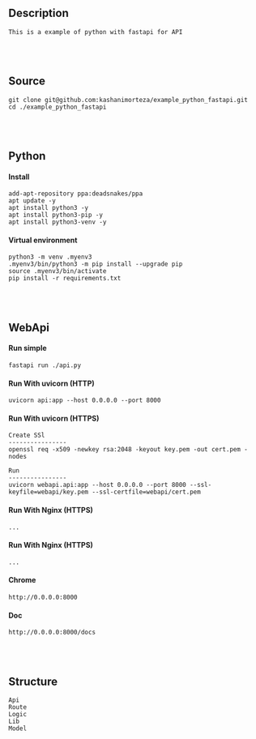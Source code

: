 <!---------------------------------------[Description]-->
## Description
    This is a example of python with fastapi for API



<!---------------------------------------[Install]-->
<br><br>

## Source 
    git clone git@github.com:kashanimorteza/example_python_fastapi.git
    cd ./example_python_fastapi



<!---------------------------------------[Python]-->
<br><br>

## Python

#### Install
    add-apt-repository ppa:deadsnakes/ppa
	apt update -y
	apt install python3 -y
	apt install python3-pip -y
	apt install python3-venv -y

#### Virtual environment 
	python3 -m venv .myenv3
	.myenv3/bin/python3 -m pip install --upgrade pip
	source .myenv3/bin/activate
	pip install -r requirements.txt



<!---------------------------------------[WebApi]-->
<br><br>

## WebApi

#### Run simple
	fastapi run ./api.py

#### Run With uvicorn (HTTP)
    uvicorn api:app --host 0.0.0.0 --port 8000

#### Run With uvicorn (HTTPS)
	Create SSl
	----------------
	openssl req -x509 -newkey rsa:2048 -keyout key.pem -out cert.pem -nodes
    
	Run
	----------------
	uvicorn webapi.api:app --host 0.0.0.0 --port 8000 --ssl-keyfile=webapi/key.pem --ssl-certfile=webapi/cert.pem

#### Run With Nginx (HTTPS)
	...

#### Run With Nginx (HTTPS)
	...

#### Chrome
	http://0.0.0.0:8000

#### Doc
	http://0.0.0.0:8000/docs

<!---------------------------------------[Structure]-->
<br><br>

## Structure
	Api
	Route
	Logic
	Lib
	Model